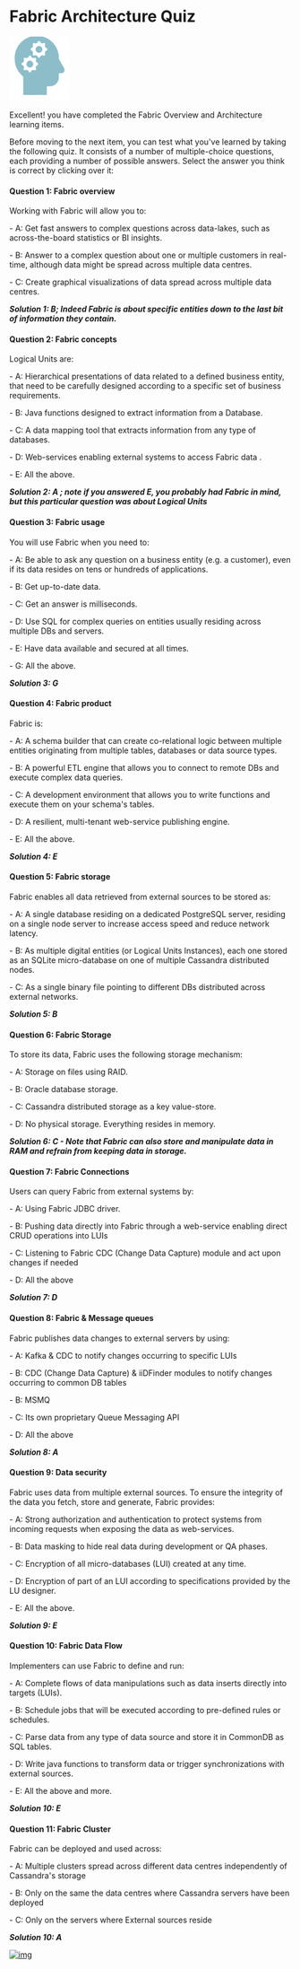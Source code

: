 # Fabric Architecture Quiz

![](/academy/Training_Level_1/03_fabric_basic_LU/images/Quiz.png) 



Excellent! you have completed the Fabric Overview and Architecture learning items.

 

Before moving to the next item, you can test what you've learned by taking the following quiz. It consists of a number of multiple-choice questions, each providing a number of possible answers. Select the answer you think is correct by clicking over it:



#### Question 1: Fabric overview

Working with Fabric will allow you to:

\-  A: Get fast answers to complex questions across data-lakes, such as across-the-board statistics or BI insights.

\-  B: Answer to a complex question about one or multiple customers in real-time, although data might be spread across multiple data centres.

\-  C: Create graphical visualizations of data spread across multiple data centres.

 ***Solution 1: B; Indeed Fabric is about specific entities down to the last bit of information they contain.***



#### Question 2: Fabric concepts

Logical Units are:

\- A: Hierarchical presentations of data related to a defined business entity, that need to be carefully designed according to a specific set of business requirements.

\-  B: Java functions designed to extract information from a Database.  

\-  C: A data mapping tool that extracts information from any type of databases.

\-  D: Web-services enabling external systems to access Fabric data . 

\-  E: All the above.

***Solution 2: A ; note if you answered E, you probably had Fabric in mind, but this particular question was about Logical Units***

 



#### Question 3: Fabric usage

You will use Fabric when you need to:

\- A: Be able to ask any question on a business entity (e.g. a customer), even if its data resides on tens or hundreds of applications.

\- B: Get up-to-date data.

\- C: Get an answer is milliseconds. 

\- D: Use SQL for complex queries on entities usually residing across multiple DBs and servers.

\- E: Have data available and secured at all times.

\- G: All the above.

 ***Solution 3: G***





#### Question 4: Fabric product

Fabric is:

\- A: A schema builder that can create co-relational logic between multiple entities originating from multiple tables, databases or data source types.

\- B: A powerful ETL engine that allows you to connect to remote DBs and execute complex data queries. 

\- C: A development environment that allows you to write functions and execute them on your schema's tables.

\- D: A resilient, multi-tenant web-service publishing engine. 

\- E: All the above.

***Solution 4: E***





#### Question 5: Fabric storage

Fabric enables all data retrieved from external sources to be stored as:

\- A: A single database residing on a dedicated PostgreSQL server, residing on a single node server to increase access speed and reduce network latency.

\- B: As multiple digital entities (or Logical Units Instances), each one stored as an SQLite micro-database on one of multiple Cassandra distributed nodes.

\- C: As a single binary file pointing to different DBs distributed across external networks.

 ***Solution 5: B***





#### Question 6: Fabric Storage

To store its data, Fabric uses the following storage mechanism:

\-  A: Storage on files using RAID.

\-  B: Oracle database storage.

\-  C: Cassandra distributed storage as a key value-store.

\-  D: No physical storage. Everything resides in memory.

***Solution 6: C - Note that Fabric can also store and manipulate data in RAM and refrain from keeping data in storage.***





#### Question 7: Fabric Connections

Users can query Fabric from external systems by:

\- A: Using Fabric JDBC driver.

\- B: Pushing data directly into Fabric through a web-service enabling direct CRUD operations into LUIs

\- C: Listening to Fabric CDC (Change Data Capture) module and act upon changes if needed

\- D: All the above

***Solution 7: D***





####  Question 8: Fabric & Message queues

Fabric publishes data changes to external servers by using:

\- A: Kafka & CDC to notify changes occurring to specific LUIs

\- B: CDC (Change Data Capture) & iiDFinder modules to notify changes occurring to common DB tables

\- B: MSMQ 

\- C: Its own proprietary Queue Messaging API

\- D: All the above

***Solution 8: A***





#### Question 9: Data security

Fabric uses data from multiple external sources. To ensure the integrity of the data you fetch, store and generate, Fabric provides:

\- A: Strong authorization and authentication to protect systems from incoming requests when exposing the data as web-services. 

\- B: Data masking to hide real data during development or QA phases.

\- C: Encryption of all micro-databases (LUI) created at any time.

\- D: Encryption of part of an LUI according to specifications provided by the LU designer. 

\- E: All the above.

***Solution 9: E***

 

#### Question 10: Fabric Data Flow

Implementers can use Fabric to define and run:

\- A: Complete flows of data manipulations such as data inserts directly into targets (LUIs).

\- B: Schedule jobs that will be executed according to pre-defined rules or schedules.

\- C: Parse data from any type of data source and store it in CommonDB as SQL tables.

\- D: Write java functions to transform data  or trigger synchronizations with external sources.

\- E: All the above and more. 

***Solution 10: E***







#### Question 11: Fabric Cluster

Fabric can be deployed and used across:

\- A: Multiple clusters spread across different data centres independently of Cassandra's storage

\- B: Only on the same the data centres where Cassandra servers have been deployed

\- C: Only on the servers where External sources reside

 ***Solution 10: A***





[![img](https://github.com/k2view-academy/K2View-Academy/raw/master/articles/images/Previous.png)](/academy/Training_Level_1/02_Fabric_Architecture/2_1_FabricArchitectureOverview.md)